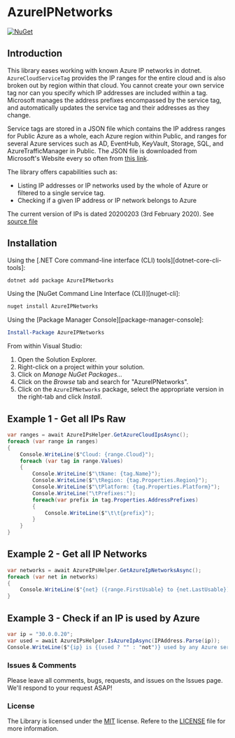 # AzureIPNetworks

[![NuGet](https://img.shields.io/nuget/v/AzureIPNetworks.svg)](https://www.nuget.org/packages/AzureIPNetworks/)

## Introduction

This library eases working with known Azure IP networks in dotnet. `AzureCloudServiceTag` provides the IP ranges for the entire
cloud and is also broken out by region within that cloud. You cannot create your own service tag nor can you specify which IP addresses are included within a tag. Microsoft manages the address prefixes encompassed by the service tag, and automatically updates the service tag and their addresses as they change.

Service tags are stored in a JSON file which contains the IP address ranges for Public Azure as a whole, each Azure region within Public, and ranges for several Azure services such as AD, EventHub, KeyVault, Storage, SQL, and AzureTrafficManager in Public. The JSON file is downloaded from Microsoft's Website every so often from [this link](https://www.microsoft.com/en-us/download/details.aspx?id=56519).

The library offers capabilities such as:

- Listing IP addresses or IP networks used by the whole of Azure or filtered to a single service tag.
- Checking if a given IP address or IP network belongs to Azure

The current version of IPs is dated 20200203 (3rd February 2020). See [source file](./src/AzureIPNetworks/Resources/ServiceTags_Public_20211129.json)

## Installation

Using the [.NET Core command-line interface (CLI) tools][dotnet-core-cli-tools]:

```sh
dotnet add package AzureIPNetworks
```

Using the [NuGet Command Line Interface (CLI)][nuget-cli]:

```sh
nuget install AzureIPNetworks
```

Using the [Package Manager Console][package-manager-console]:

```powershell
Install-Package AzureIPNetworks
```

From within Visual Studio:

1. Open the Solution Explorer.
2. Right-click on a project within your solution.
3. Click on *Manage NuGet Packages...*
4. Click on the *Browse* tab and search for "AzureIPNetworks".
5. Click on the `AzureIPNetworks` package, select the appropriate version in the right-tab and click *Install*.

## Example 1 - Get all IPs Raw

```csharp
var ranges = await AzureIPsHelper.GetAzureCloudIpsAsync();
foreach (var range in ranges)
{
    Console.WriteLine($"Cloud: {range.Cloud}");
    foreach (var tag in range.Values)
    {
        Console.WriteLine($"\tName: {tag.Name}");
        Console.WriteLine($"\tRegion: {tag.Properties.Region}");
        Console.WriteLine($"\tPlatform: {tag.Properties.Platform}");
        Console.WriteLine("\tPrefixes:");
        foreach(var prefix in tag.Properties.AddressPrefixes)
        {
            Console.WriteLine($"\t\t{prefix}");
        }
    }
}
```

## Example 2 - Get all IP Networks

```csharp
var networks = await AzureIPsHelper.GetAzureIpNetworksAsync();
foreach (var net in networks)
{
    Console.WriteLine($"{net} ({range.FirstUsable} to {net.LastUsable})");
}
```

## Example 3 - Check if an IP is used by Azure

```csharp
var ip = "30.0.0.20";
var used = await AzureIPsHelper.IsAzureIpAsync(IPAddress.Parse(ip));
Console.WriteLine($"{ip} is {(used ? "" : "not")} used by any Azure service");
```

### Issues &amp; Comments

Please leave all comments, bugs, requests, and issues on the Issues page. We'll respond to your request ASAP!

### License

The Library is licensed under the [MIT](http://www.opensource.org/licenses/mit-license.php "Read more about the MIT license form") license. Refere to the [LICENSE](./LICENSE) file for more information.
